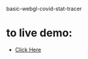 basic-webgl-covid-stat-tracer

# to live demo:
 - [Click Here](https://eneskarali.github.io/basic-webgl-covid-stat-tracer/index.html)
